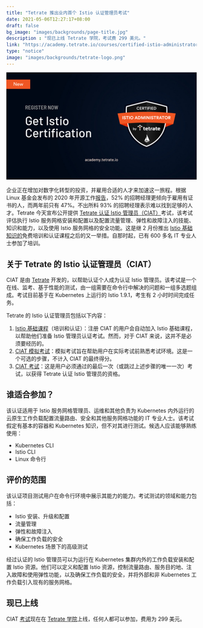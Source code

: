 ```yaml
---
title: "Tetrate 推出业内首个 Istio 认证管理员考试"
date: 2021-05-06T12:27:17+08:00
draft: false
bg_image: "images/backgrounds/page-title.jpg"
description : "现已上线 Tetrate 学院，考试费 299 美元。"
link: "https://academy.tetrate.io/courses/certified-istio-administrator"
type: "notice"
image: "images/backgrounds/tetrate-logo.png"
---
```


![Tetrate 的 Istio 认证管理员考试](cia.png)

企业正在增加对数字化转型的投资，并雇用合适的人才来加速这一旅程。根据 Linux 基金会发布的 2020 年开源工作[报告](https://training.linuxfoundation.org/resources/2020-open-source-jobs-report/)，52% 的招聘经理更倾向于雇用有证书的人，而两年前只有 47%。不出所料 93% 的招聘经理表示难以找到足够的人才。Tetrate 今天宣布公开提供 [Tetrate 认证 Istio 管理员（CIAT）](https://academy.tetrate.io/courses/certified-istio-administrator)考试，该考试评估执行 Istio 服务网格安装和配置以及配置流量管理、弹性和故障注入的技能、知识和能力，以及使用 Istio 服务网格的安全功能。这是继 2 月份推出 [Istio 基础知识的](https://academy.tetrate.io/courses/istio-fundamentals)免费培训和认证课程之后的又一举措。自那时起，已有 600 多名 IT 专业人士参加了培训。

## 关于 Tetrate 的 Istio 认证管理员（CIAT）

CIAT 是由 [Tetrate](https://tetrate.io/) 开发的，以帮助认证个人成为认证 Istio 管理员。该考试是一个在线、监考、基于性能的测试，由一组需要在命令行中解决的问题和一组多选题组成。考试目前基于在 Kubernetes 上运行的 Istio 1.9.1，考生有 2 小时时间完成任务。

Tetrate 的 Istio 认证管理员包括以下内容：

1. [Istio 基础课程](https://academy.tetrate.io/courses/istio-fundamentals)（培训和认证）：注册 CIAT 的用户会自动加入 Istio 基础课程，以帮助他们准备 Istio 管理员认证考试。然而，对于 CIAT 来说，这并不是必须要经历的。
2. [CIAT 模拟考试](https://academy.tetrate.io/courses/certified-istio-administrator)：模拟考试旨在帮助用户在实际考试前熟悉考试环境。这是一个可选的步骤，不计入 CIAT 的最终得分。
3. [CIAT 考试](https://academy.tetrate.io/courses/certified-istio-administrator)：这是用户必须通过的最后一次（或跳过上述步骤的唯一一次）考试，以获得 Tetrate 认证 Istio 管理员的资格。

## 谁适合参加？

该认证适用于 Istio 服务网格管理员、运维和其他负责为 Kubernetes 内外运行的云原生工作负载配置流量路由、安全和其他服务网格功能的 IT 专业人士。该考试假定有基本的容器和 Kubernetes 知识，但不对其进行测试。候选人应该能够熟练使用：

- Kubernetes CLI
- Istio CLI
- Linux 命令行

## 评价的范围

该认证项目测试用户在命令行环境中展示其能力的能力。考试测试的领域和能力包括：

- Istio 安装、升级和配置
- 流量管理
- 弹性和故障注入
- 确保工作负载的安全
- Kubernetes 场景下的高级测试

经过认证的 Istio 管理员可以为运行在 Kubernetes 集群内外的工作负载安装和配置 Istio 资源。他们可以定义和配置 Istio 资源，控制流量路由、服务目的地、注入故障和使用弹性功能，以及确保工作负载的安全，并将外部和非 Kubernetes 工作负载引入现有的服务网格。

## 现已上线

CIAT [考试](https://academy.tetrate.io/courses/certified-istio-administrator)现在在 [Tetrate 学院](https://academy.tetrate.io/)上线，任何人都可以参加，费用为 299 美元。